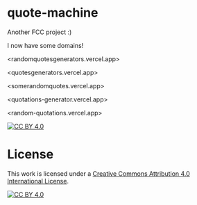 # quote-machine
 Another FCC project :)


I now have some domains!

<randomquotesgenerators.vercel.app>

<quotesgenerators.vercel.app>

<somerandomquotes.vercel.app>

<quotations-generator.vercel.app>

<random-quotations.vercel.app>


[![CC BY 4.0][cc-by-shield]][cc-by]

# License
This work is licensed under a
[Creative Commons Attribution 4.0 International License][cc-by].

[![CC BY 4.0][cc-by-image]][cc-by]

[cc-by]: http://creativecommons.org/licenses/by/4.0/
[cc-by-image]: https://i.creativecommons.org/l/by/4.0/88x31.png
[cc-by-shield]: https://img.shields.io/badge/License-CC%20BY%204.0-lightgrey.svg
